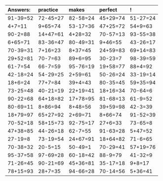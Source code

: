 | Answers: | practice | makes | perfect | ! |
| :--- | :--- | :--- | :--- | :--- |
| 91-39=52 | 72-45=27 | 82-58=24 | 45+29=74 | 51-27=24 | 
| 4+7=11 | 9+65=74 | 53-17=36 | 47+25=72 | 54+9=63 | 
| 90-2=88 | 14+47=61 | 4+28=32 | 70-57=13 | 93-55=38 | 
| 6+65=71 | 83-36=47 | 80-49=31 | 9+46=55 | 43-26=17 | 
| 70-39=31 | 7+16=23 | 8+37=45 | 24+59=83 | 69+14=83 | 
| 29+52=81 | 70-7=63 | 89+6=95 | 30-23=7 | 98-39=59 | 
| 61-7=54 | 66-7=59 | 95-76=19 | 19+58=77 | 88+4=92 | 
| 42-18=24 | 54-29=25 | 2+59=61 | 50-26=24 | 33-19=14 | 
| 18+6=24 | 77+7=84 | 39+4=43 | 80-35=45 | 59+35=94 | 
| 73-25=48 | 40-21=19 | 22+19=41 | 18+16=34 | 70-64=6 | 
| 90-22=68 | 64+18=82 | 17+78=95 | 81-68=13 | 61-9=52 | 
| 80-69=11 | 8+86=94 | 8+48=56 | 39+59=98 | 42-3=39 | 
| 18+79=97 | 65+27=92 | 2+69=71 | 8+66=74 | 91-52=39 | 
| 70-52=18 | 58+15=73 | 92-75=17 | 27+6=33 | 73-65=8 | 
| 47+38=85 | 44-26=18 | 62-7=55 | 91-63=28 | 5+47=52 | 
| 27-19=8 | 73-19=54 | 24+67=91 | 18+64=82 | 71-6=65 | 
| 70-38=32 | 20-5=15 | 50-49=1 | 70-29=41 | 57+19=76 | 
| 95-37=58 | 97-69=28 | 60-18=42 | 88-9=79 | 41-32=9 | 
| 71-26=45 | 90-21=69 | 45+36=81 | 35-17=18 | 9+8=17 | 
| 78+15=93 | 28+7=35 | 94-66=28 | 70-14=56 | 5+36=41 | 
